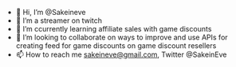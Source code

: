 - 👋 Hi, I’m @Sakeineve
- 👀 I’m a streamer on twitch
- 🌱 I’m ccurrently learning affiliate sales with game discounts
- 💞️ I’m looking to collaborate on ways to improve and use APIs for creating feed for game discounts on game discount resellers
- 📫 How to reach me sakeineve@gmail.com, Twitter @SakeinEve

<!---
Sakeineve/Sakeineve is a ✨ special ✨ repository because its `README.md` (this file) appears on your GitHub profile.
You can click the Preview link to take a look at your changes.
--->
